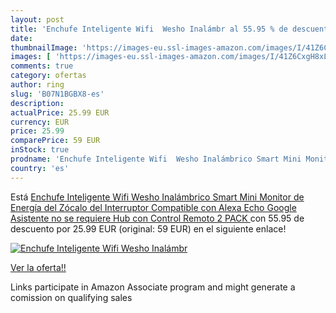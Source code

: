 ```yaml
---
layout: post
title: 'Enchufe Inteligente Wifi  Wesho Inalámbr al 55.95 % de descuento'
date: 
thumbnailImage: 'https://images-eu.ssl-images-amazon.com/images/I/41Z6CxgH8xL._SL200_.jpg'
images: [ 'https://images-eu.ssl-images-amazon.com/images/I/41Z6CxgH8xL._SL200_.jpg' ]
comments: true
category: ofertas
author: ring
slug: 'B07N1BGBX8-es'
description:
actualPrice: 25.99 EUR
currency: EUR
price: 25.99
comparePrice: 59 EUR
inStock: true
prodname: 'Enchufe Inteligente Wifi  Wesho Inalámbrico Smart Mini Monitor de Energía del Zócalo del Interruptor Compatible con Alexa Echo Google Asistente  no se requiere Hub  con Control Remoto  2 PACK '
country: 'es'
---
```


Está [Enchufe Inteligente Wifi  Wesho Inalámbrico Smart Mini Monitor de Energía del Zócalo del Interruptor Compatible con Alexa Echo Google Asistente  no se requiere Hub  con Control Remoto  2 PACK ](https://www.amazon.es/dp/B07N1BGBX8/?tag=tolees-21) con 55.95 de descuento por 25.99 EUR (original: 59 EUR) en el siguiente enlace!

[![Enchufe Inteligente Wifi  Wesho Inalámbr](https://images-eu.ssl-images-amazon.com/images/I/41Z6CxgH8xL._SL200_.jpg)](https://www.amazon.es/dp/B07N1BGBX8/?tag=tolees-21)

[Ver la oferta!!](https://www.amazon.es/dp/B07N1BGBX8/?tag=tolees-21)

Links participate in Amazon Associate program and might generate a comission on qualifying sales


